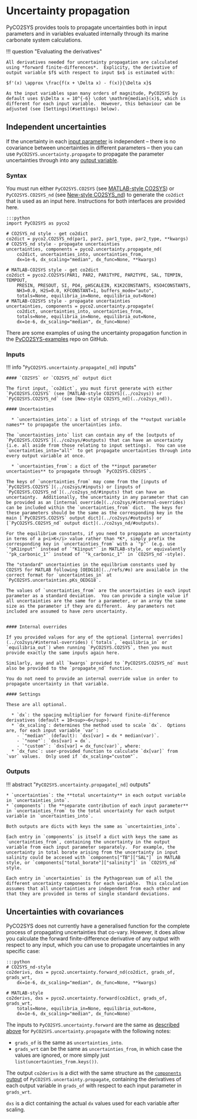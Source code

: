 # Uncertainty propagation

PyCO2SYS provides tools to propagate uncertainties both in input parameters and in variables evaluated internally through its marine carbonate system calculations.

!!! question "Evaluating the derivatives"

    All derivatives needed for uncertainty propagation are calculated using *forward finite-differences*.  Explicity, the derivative of output variable $f$ with respect to input $x$ is estimated with:

    $f'(x) \approx \frac{f(x + \Delta x) - f(x)}{\Delta x}$

    As the input variables span many orders of magnitude, PyCO2SYS by default uses $\Delta x = 10^{-6} \cdot \mathrm{median}(x)$, which is different for each input variable.  However, this behaviour can be adjusted (see [Settings](#settings) below).

## Independent uncertainties

If the uncertainty in each [input parameter](../co2sys/#inputs) is independent – there is no covariance between uncertainties in different parameters – then you can use `PyCO2SYS.uncertainty.propagate` to propagate the parameter uncertainties through into any [output variable](../co2sys/#outputs).

### Syntax

You must run either `PyCO2SYS.CO2SYS` (see [MATLAB-style CO2SYS](../co2sys)) or `PyCO2SYS.CO2SYS_nd` (see [New-style CO2SYS_nd](../co2sys_nd)) to generate the `co2dict` that is used as an input here.  Instructions for both interfaces are provided here.

    :::python
    import PyCO2SYS as pyco2

    # CO2SYS_nd style - get co2dict
    co2dict = pyco2.CO2SYS_nd(par1, par2, par1_type, par2_type, **kwargs)
    # CO2SYS_nd style - propagate uncertainties
    uncertainties, components = pyco2.uncertainty.propagate_nd(
        co2dict, uncertainties_into, uncertainties_from,
        dx=1e-6, dx_scaling="median", dx_func=None, **kwargs)

    # MATLAB-CO2SYS style - get co2dict
    co2dict = pyco2.CO2SYS(PAR1, PAR2, PAR1TYPE, PAR2TYPE, SAL, TEMPIN, TEMPOUT,
        PRESIN, PRESOUT, SI, PO4, pHSCALEIN, K1K2CONSTANTS, KSO4CONSTANTS,
        NH3=0.0, H2S=0.0, KFCONSTANT=1, buffers_mode="auto",
        totals=None, equilibria_in=None, equilibria_out=None)
    # MATLAB-CO2SYS style - propagate uncertainties
    uncertainties, components = pyco2.uncertainty.propagate(
        co2dict, uncertainties_into, uncertainties_from,
        totals=None, equilibria_in=None, equilibria_out=None,
        dx=1e-6, dx_scaling="median", dx_func=None)

There are some examples of using the uncertainty propagation function in the [PyCO2SYS-examples](https://github.com/mvdh7/PyCO2SYS-examples/) repo on GitHub.

### Inputs

!!! info "`PyCO2SYS.uncertainty.propagate[_nd]` inputs"

    #### `CO2SYS` or `CO2SYS_nd` output dict

    The first input, `co2dict`, you must first generate with either `PyCO2SYS.CO2SYS` (see [MATLAB-style CO2SYS](../co2sys)) or `PyCO2SYS.CO2SYS_nd` (see [New-style CO2SYS_nd](../co2sys_nd)).

    #### Uncertainties

      * `uncertainties_into`: a list of strings of the **output variable names** to propagate the uncertainties into.

    The `uncertainties_into` list can contain any of the [outputs of `PyCO2SYS.CO2SYS`](../co2sys/#outputs) that can have an uncertainty (i.e. all aside from those relating to input settings).  You can use `uncertainties_into="all"` to get propagate uncertainties through into every output variable at once.

      * `uncertainties_from`: a dict of the **input parameter uncertainties** to propagate through `PyCO2SYS.CO2SYS`.

    The keys of `uncertainties_from` may come from the [inputs of `PyCO2SYS.CO2SYS`](../co2sys/#inputs) or [inputs of `PyCO2SYS.CO2SYS_nd`](../co2sys_nd/#inputs) that can have an uncertainty.  Additionally, the uncertainty in any parameter that can be provided as an [internal override](../co2sys/#internal-overrides) can be included within the `uncertainties_from` dict.  The keys for these parameters should be the same as the corresponding key in the main [`PyCO2SYS.CO2SYS` output dict](../co2sys/#outputs) or [`PyCO2SYS.CO2SYS_nd` output dict](../co2sys_nd/#outputs).
    
    For the equilibrium constants, if you need to propagate an uncertainty in terms of a p<i>K</i> value rather than *K*, simply prefix the corresponding key in `uncertainties_from` with a `"p"` (e.g. use `"pK1input"` instead of `"K1input"` in MATLAB-style, or equivalently `"pk_carbonic_1"` instead of `"k_carbonic_1"` in `CO2SYS_nd`-style).
    
    The "standard" uncertainties in the equilbrium constants used by CO2SYS for MATLAB following [OEDG18](../refs/#o) are available in the correct format for `uncertainties_in` at `PyCO2SYS.uncertainties.pKs_OEDG18`.

    The values of `uncertainties_from` are the uncertainties in each input parameter as a standard deviation.  You can provide a single value if all uncertainties are the same for a parameter, or an array the same size as the parameter if they are different.  Any parameters not included are assumed to have zero uncertainty.


    #### Internal overrides

    If you provided values for any of the optional [internal overrides](../co2sys/#internal-overrides) (`totals`, `equilibria_in` or `equilibria_out`) when running `PyCO2SYS.CO2SYS`, then you must provide exactly the same inputs again here.

    Similarly, any and all `kwargs` provided to `PyCO2SYS.CO2SYS_nd` must also be provided to the `propagate_nd` function.

    You do not need to provide an internal override value in order to propagate uncertainty in that variable.

    #### Settings

    These are all optional.

      * `dx`: the spacing multiplier for forward finite-difference derivatives (default = 10<sup>−6</sup>).
      * `dx_scaling`: determines the method used to scale `dx`.  Options are, for each input variable `var`:
        - `"median"` (default): `dxs[var] = dx * median(var)`.
        - `"none"`: `dxs[var] = dx`.
        - `"custom"`: `dxs[var] = dx_func(var)`, where:
      * `dx_func`: user-provided function to calculate `dx[var]` from `var` values.  Only used if `dx_scaling="custom"`.

### Outputs

!!! abstract "`PyCO2SYS.uncertainty.propagate[_nd]` outputs"

    * `uncertainties`: the **total uncertainty** in each output variable in `uncertainties_into`.
    * `components`: the **separate contribution of each input parameter** in `uncertainties_from` to the total uncertainty for each output variable in `uncertainties_into`.

    Both outputs are dicts with keys the same as `uncertainties_into`.

    Each entry in `components` is itself a dict with keys the same as `uncertainties_from`, containing the uncertainty in the output variable from each input parameter separately.  For example, the uncertainty in total borate arising from the uncertainty in input salinity could be accesed with `components["TB"]["SAL"]` in MATLAB style, or `components["total_borate"]["salinity"]` in `CO2SYS_nd` style.

    Each entry in `uncertainties` is the Pythagorean sum of all the different uncertainty components for each variable.  This calculation assumes that all uncertainties are independent from each other and that they are provided in terms of single standard deviations.

## Uncertainties with covariances

PyCO2SYS does not currently have a generalised function for the complete process of propagating uncertainties that co-vary.  However, it does allow you calculate the forward finite-difference derivative of any output with respect to any input, which you can use to propagate uncertainties in any specific case:

    :::python
    # CO2SYS_nd-style
    co2derivs, dxs = pyco2.uncertainty.forward_nd(co2dict, grads_of, grads_wrt,
        dx=1e-6, dx_scaling="median", dx_func=None, **kwargs)

    # MATLAB-style
    co2derivs, dxs = pyco2.uncertainty.forward(co2dict, grads_of, grads_wrt,
        totals=None, equilibria_in=None, equilibria_out=None,
        dx=1e-6, dx_scaling="median", dx_func=None)

The inputs to `PyCO2SYS.uncertainty.forward` are the same as [described above](#inputs) for `PyCO2SYS.uncertainty.propagate` with the following notes:

  * `grads_of` is the same as `uncertainties_into`.
  * `grads_wrt` can be the same as `uncertainties_from`, in which case the values are ignored, or more simply just `list(uncertainties_from.keys())`.

The output `co2derivs` is a dict with the same structure as the [`components` output](#outputs) of `PyCO2SYS.uncertainty.propagate`, containing the derivatives of each output variable in `grads_of` with respect to each input parameter in `grads_wrt`.

`dxs` is a dict containing the actual `dx` values used for each variable after scaling.
